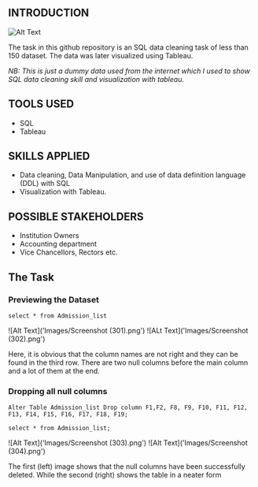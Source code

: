 ## INTRODUCTION
![Alt Text]()

The task in this github repository is an SQL data cleaning task of less than 150 dataset.
The data was later visualized using Tableau.

_NB: This is just a dummy data used from the internet which I used to show SQL data cleaning skill and visualization with tableau._


## TOOLS USED
* SQL
* Tableau

## SKILLS APPLIED
* Data cleaning, Data Manipulation, and use of data definition language (DDL) with SQL
* Visualization with Tableau.

## POSSIBLE STAKEHOLDERS
* Institution Owners
* Accounting department
* Vice Chancellors, Rectors etc.

## The Task

### Previewing the Dataset

`select * from Admission_list`

![Alt Text]('Images/Screenshot (301).png')
![ALt Text]('Images/Screenshot (302).png')

Here, it is obvious that the column names are not right and they can be found in the third row. There are two null columns before the main column and a lot of them at the end.

### Dropping all null columns
`Alter Table Admission_list
Drop column F1,F2, F8, F9, F10, F11, F12, F13, F14, F15, F16, F17, F18, F19;`

`select * from Admission_list;`

![Alt Text]('Images/Screenshot (303).png')
![Alt Text]('Images/Screenshot (304).png')

The first (left) image shows that the null columns have been successfully deleted. While the second (right) shows the table in a neater form

